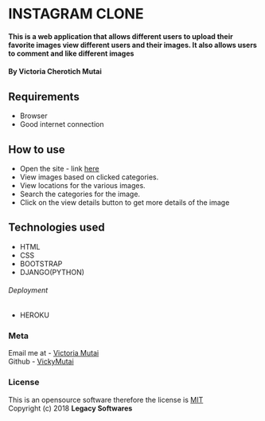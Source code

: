 # INSTAGRAM CLONE
#### This is a web application that allows different users to upload their favorite images view different users and their images. It also allows users to comment and like different images

#### By ****Victoria Cherotich Mutai****

## Requirements
* Browser
* Good internet connection

## How to use
* Open the site - link [here](https://galleryvic.herokuapp.com/)
* View images based on clicked categories.
* View locations for the various images.
* Search the categories for the image.
* Click on the view details button to get more details of the image


## Technologies used
* HTML
* CSS
* BOOTSTRAP
* DJANGO(PYTHON)
###### Deployment
* HEROKU

### Meta
Email me at - [Victoria Mutai](mailto:vicky.mutai96@gmail.com)
<br>
Github - [VickyMutai](https://github.com/VickyMutai)

### License
This is an opensource software therefore the license is [MIT](https://choosealicense.com/licenses/mit/)
<br>
Copyright (c) 2018 **Legacy Softwares**